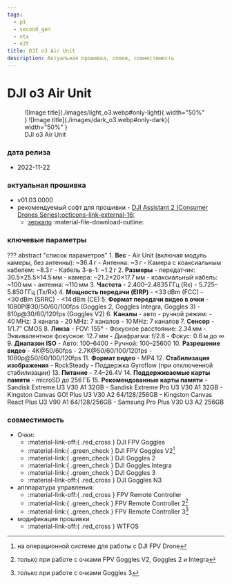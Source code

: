```yaml
---
tags:
  - p1
  - second_gen
  - vtx
  - e3t
title: DJI o3 Air Unit
description: Актуальная прошивка, спеки, совместимость
---
```


# DJI o3 Air Unit

<figure markdown="span">
  ![Image title](./images/light_o3.webp#only-light){ width="50%" }
  ![Image title](./images/dark_o3.webp#only-dark){ width="50%" }
  <figcaption>DJI o3 Air Unit</figcaption>
</figure>

### дата релиза
- 2022-11-22

### актуальная прошивка
- v01.03.0000
- рекомендуемый софт для прошивки - <a href="https://www.dji.com/downloads/softwares/dji-assistant-2-consumer-drones-series" target="_blank">DJI Assistant 2 (Consumer Drones Series):octicons-link-external-16:</a>
    - [зеркало](https://www.djifpv.ru/knowledge_base/dji_assistant/#dji-assistant-2-consumer-drone-series) :material-file-download-outline:

### ключевые параметры
??? abstract "список параметров"
    1. **Вес**
        - Air Unit (включая модуль камеры, без антенны): ~36.4 г
        - Антенна: ~3 г
        - Камера с коаксиальным кабелем: ~8.3 г
        - Кабель 3-в-1: ~1.2 г
    2. **Размеры**
        - передатчик: 30.5×25.5×14.5 мм
        - камера: ~21.2×20×17.7 мм
        - коаксиальный кабель: ~100 мм
        - антенна: ~110 мм
    3. **Частота**
        - 2.400–2.4835 ГГц (Rx)
        - 5.725–5.850 ГГц (Tx/Rx)
    4. **Мощность передачи (EIRP)**
        - <33 dBm (FCC)
        - <30 dBm (SRRC)
        - <14 dBm (CE)
    5. **Формат передачи видео в очки**
        - 1080P@30/50/60/100fps (Goggles 2, Goggles Integra, Goggles 3)
        - 810p@30/60/120fps (Goggles V2)
    6. **Каналы**
        - авто
        - ручной режим:
            - 40 MHz: 3 канала
            - 20 MHz: 7 каналов
            - 10 MHz: 7 каналов
    7. **Сенсор**
        - 1/1.7″ CMOS
    8. **Линза**
        - FOV: 155°
        - Фокусное расстояние: 2.34 мм
        - Эквивалентное фокусное: 12.7 мм
        - Диафрагма: f/2.8
        - Фокус: 0.6 м до ∞
    9. **Диапазон ISO**
        - Авто: 100–6400
        - Ручной: 100–25600
    10. **Разрешение видео**
        - 4K@50/60fps
        - 2.7K@50/60/100/120fps
        - 1080p@50/60/100/120fps
    11. **Формат видео**
        - MP4
    12. **Стабилизация изображения**
        - RockSteady
        - Поддержка Gyroflow (при отключенной стабилизации)
    13. **Питание**
        - 7.4–26.4V
    14. **Поддерживаемые карты памяти**
        - microSD до 256 ГБ
    15. **Рекомендованные карты памяти**
        - Sandisk Extreme U3 V30 A1 32GB
        - Sandisk Extreme Pro U3 V30 A1 32GB
        - Kingston Canvas GO! Plus U3 V30 A2 64/128/256GB
        - Kingston Canvas React Plus U3 V90 A1 64/128/256GB
        - Samsung Pro Plus V30 U3 A2 256GB

### совместимость
* Очки:
    * :material-link-off:{ .red_cross } DJI FPV Goggles
    * :material-link:{ .green_check } DJI FPV Goggles V2[^1]
    * :material-link:{ .green_check } DJI Goggles 2
    * :material-link:{ .green_check } DJI Goggles Integra
    * :material-link:{ .green_check } DJI Goggles 3
    * :material-link-off:{ .red_cross } DJI Goggles N3
* апппаратура управления:
    * :material-link-off:{ .red_cross } FPV Remote Controller
    * :material-link:{ .green_check } FPV Remote Controller 2[^2] 
    * :material-link:{ .green_check } FPV Remote Controller 3[^3] 
* модификация прошивки
    * :material-link-off:{ .red_cross } WTFOS

[^1]: на операционной системе для работы с DJI FPV Drone
[^2]: только при работе с очками FPV Goggles V2, Goggles 2 и Integra
[^3]: только при работе с очками Goggles 3